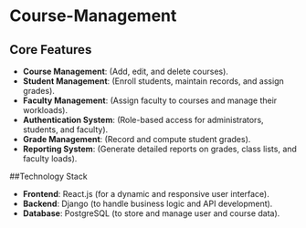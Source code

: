 # Course-Management

## Core Features

- **Course Management**: (Add, edit, and delete courses).
- **Student Management**: (Enroll students, maintain records, and assign grades).
- **Faculty Management**: (Assign faculty to courses and manage their workloads).
- **Authentication System**: (Role-based access for administrators, students, and faculty).
- **Grade Management**: (Record and compute student grades).
- **Reporting System**: (Generate detailed reports on grades, class lists, and faculty loads).

##Technology Stack

- **Frontend**: React.js (for a dynamic and responsive user interface).
- **Backend**: Django (to handle business logic and API development).
- **Database**: PostgreSQL (to store and manage user and course data).

